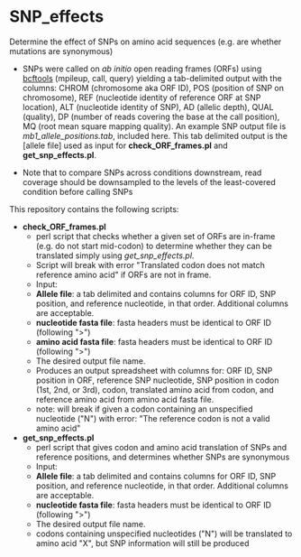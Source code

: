 # SNP_effects
Determine the effect of SNPs on amino acid sequences (e.g. are whether mutations are synonymous)

* SNPs were called on *ab initio* open reading frames (ORFs) using [bcftools](http://samtools.github.io/bcftools/bcftools.html) (mpileup, call, query) yielding a tab-delimited output with the columns: CHROM (chromosome aka ORF ID), POS (position of SNP on chromosome), REF (nucleotide identity of reference ORF at SNP location), ALT (nucleotide identity of SNP), AD (allelic depth), QUAL (quality), DP (number of reads covering the base at the call position), MQ (root mean square mapping quality). An example SNP output file is *mb1_allele_positions.tab*, included here. This tab delimited output is the [allele file] used as input for **check_ORF_frames.pl** and **get_snp_effects.pl**.

* Note that to compare SNPs across conditions downstream, read coverage should be downsampled to the levels of the least-covered condition before calling SNPs

This repository contains the following scripts: 

* **check_ORF_frames.pl**
  * perl script that checks whether a given set of ORFs are in-frame (e.g. do not start mid-codon) to determine whether they can be translated simply using *get_snp_effects.pl*. 
  * Script will break with error "Translated codon does not match reference amino acid" if ORFs are not in frame. 
  * Input: 
   * **Allele file**: a tab delimited and contains columns for ORF ID, SNP position, and reference nucleotide, in that order. Additional columns are acceptable.
   * **nucleotide fasta file**: fasta headers must be identical to ORF ID (following ">") 
   * **amino acid fasta file**: fasta headers must be identical to ORF ID (following ">") 
   * The desired output file name. 
  * Produces an output spreadsheet with columns for: ORF ID, SNP position in ORF, reference SNP nucleotide, SNP position in codon (1st, 2nd, or 3rd), codon, translated amino acid from codon, and reference amino acid from amino acid fasta file. 
  * note: will break if given a codon containing an unspecified nucleotide ("N") with error: "The reference codon is not a valid amino acid"
* **get_snp_effects.pl**
  * perl script that gives codon and amino acid translation of SNPs and reference positions, and determines whether SNPs are synonymous
  * Input: 
   * **Allele file**: a tab delimited and contains columns for ORF ID, SNP position, and reference nucleotide, in that order. Additional columns are acceptable.
   * **nucleotide fasta file**: fasta headers must be identical to ORF ID (following ">") 
   * The desired output file name. 
   * codons containing unspecified nucleotides ("N") will be translated to amino acid "X", but SNP information will still be produced

